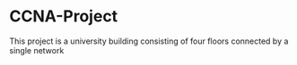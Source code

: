 # CCNA-Project
This project is a university building consisting of four floors connected by a single network
